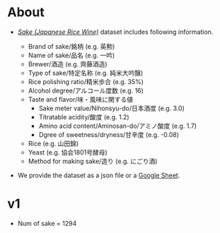 # About
- [*Sake (Japanese Rice Wine)*](https://en.wikipedia.org/wiki/Sake) dataset includes following information.
  - Brand of sake/銘柄 (e.g. 英勲)
  - Name of sake/品名 (e.g. 一吟)
  - Brewer/酒造 (e.g. 齊藤酒造)
  - Type of sake/特定名称 (e.g. 純米大吟醸)
  - Rice polishing ratio/精米歩合 (e.g. 35%)
  - Alcohol degree/アルコール度数 (e.g. 16)
  - Taste and flavor/味・風味に関する値
    - Sake meter value/Nihonsyu-do/日本酒度 (e.g. 3.0)
    - Titratable acidity/酸度 (e.g. 1.2)
    - Amino acid content/Aminosan-do/アミノ酸度 (e.g. 1.7)
    - Dgree of sweetness/dryness/甘辛度 (e.g. -0.08)
  - Rice (e.g. 山田錦)
  - Yeast (e.g. 協会1801号酵母)
  - Method for making sake/造り (e.g. にごり酒)
  
- We provide the dataset as a json file or a [Google Sheet](https://docs.google.com/spreadsheets/d/1O46CJxzCWOEK2akm5HRWcs1kK6k-aDStZ_yauIqxyvs/edit?usp=sharing).

# v1
- Num of sake = 1294
